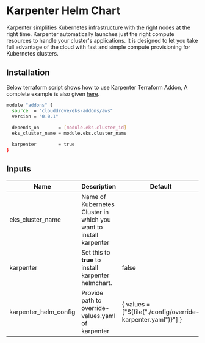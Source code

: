 # Karpenter Helm Chart

<!-- BEGINNING OF PRE-COMMIT-TERRAFORM DOCS HOOK -->
Karpenter simplifies Kubernetes infrastructure with the right nodes at the right time. Karpenter automatically launches just the right compute resources to handle your cluster's applications. It is designed to let you take full advantage of the cloud with fast and simple compute provisioning for Kubernetes clusters.

## Installation
Below terraform script shows how to use Karpenter Terraform Addon, A complete example is also given [here](https://github.com/clouddrove/terraform-helm-eks-addons/blob/master/_examples/complete/main.tf).
```bash
module "addons" {
  source  = "clouddrove/eks-addons/aws"
  version = "0.0.1"
  
  depends_on       = [module.eks.cluster_id]
  eks_cluster_name = module.eks.cluster_name

  karpenter        = true
}
```


## Inputs

| Name | Description | Default | Required |
|------|-------------|---------|:--------:|
| eks_cluster_name | Name of Kubernetes Cluster in which you want to install karpenter |  | Yes |
| karpenter | Set this to **true** to install karpenter helmchart. | false | Yes |
| karpenter_helm_config | Provide path to override-values.yaml of karpenter | { values = ["${file("./config/override-karpenter.yaml")}"] } | No |


<!-- END OF PRE-COMMIT-TERRAFORM DOCS HOOK -->
